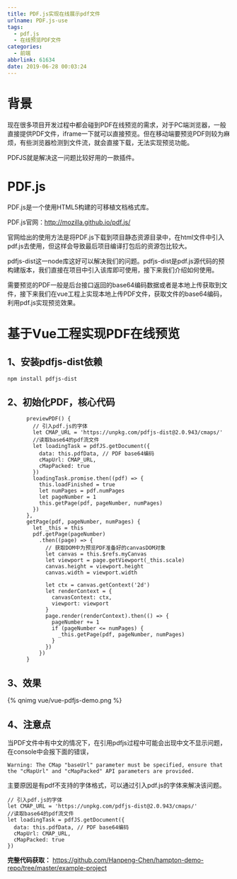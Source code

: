 ```yaml
---
title: PDF.js实现在线展示pdf文件
urlname: PDF.js-use
tags:
  - pdf.js
  - 在线预览PDF文件
categories:
  - 前端
abbrlink: 61634
date: 2019-06-28 00:03:24
---
```


# 背景
现在很多项目开发过程中都会碰到PDF在线预览的需求，对于PC端浏览器，一般直接提供PDF文件，iframe一下就可以直接预览。但在移动端要预览PDF则较为麻烦，有些浏览器检测到文件流，就会直接下载，无法实现预览功能。

PDFJS就是解决这一问题比较好用的一款插件。

# PDF.js

PDF.js是一个使用HTML5构建的可移植文档格式库。

PDF.js官网：http://mozilla.github.io/pdf.js/

官网给出的使用方法是将PDF.js下载到项目静态资源目录中，在html文件中引入pdf.js去使用，但这样会导致最后项目编译打包后的资源包比较大。

pdfjs-dist这一node库这好可以解决我们的问题。pdfjs-dist是pdf.js源代码的预构建版本，我们直接在项目中引入该库即可使用，接下来我们介绍如何使用。

需要预览的PDF一般是后台接口返回的base64编码数据或者是本地上传获取到文件，接下来我们在vue工程上实现本地上传PDF文件，获取文件的base64编码，利用pdf.js实现预览效果。


# 基于Vue工程实现PDF在线预览

## 1、安装pdfjs-dist依赖
```
npm install pdfjs-dist
```

## 2、初始化PDF，核心代码
```
      previewPDF() {
        // 引入pdf.js的字体
        let CMAP_URL = 'https://unpkg.com/pdfjs-dist@2.0.943/cmaps/'
        //读取base64的pdf流文件
        let loadingTask = pdfJS.getDocument({
          data: this.pdfData, // PDF base64编码
          cMapUrl: CMAP_URL,
          cMapPacked: true
        })
        loadingTask.promise.then((pdf) => {
          this.loadFinished = true
          let numPages = pdf.numPages
          let pageNumber = 1
          this.getPage(pdf, pageNumber, numPages)
        })
      },
      getPage(pdf, pageNumber, numPages) {
        let _this = this
        pdf.getPage(pageNumber)
          .then((page) => {
            // 获取DOM中为预览PDF准备好的canvasDOM对象
            let canvas = this.$refs.myCanvas
            let viewport = page.getViewport(_this.scale)
            canvas.height = viewport.height
            canvas.width = viewport.width

            let ctx = canvas.getContext('2d')
            let renderContext = {
              canvasContext: ctx,
              viewport: viewport
            }
            page.render(renderContext).then(() => {
              pageNumber += 1
              if (pageNumber <= numPages) {
                _this.getPage(pdf, pageNumber, numPages)
              }
            })
          })
      }
```

## 3、效果
<!-- ![Alt](/images/articles/2019/vue-pdfjs-demo.png) -->
{% qnimg vue/vue-pdfjs-demo.png %}


## 4、注意点

当PDF文件中有中文的情况下，在引用pdfjs过程中可能会出现中文不显示问题，在console中会报下面的错误，
```
Warning: The CMap "baseUrl" parameter must be specified, ensure that the "cMapUrl" and "cMapPacked" API parameters are provided.
```

主要原因是有pdf不支持的字体格式，可以通过引入pdf.js的字体来解决该问题。
```
// 引入pdf.js的字体
let CMAP_URL = 'https://unpkg.com/pdfjs-dist@2.0.943/cmaps/'
//读取base64的pdf流文件
let loadingTask = pdfJS.getDocument({
  data: this.pdfData, // PDF base64编码
  cMapUrl: CMAP_URL,
  cMapPacked: true
})
```

**完整代码获取：**
https://github.com/Hanpeng-Chen/hampton-demo-repo/tree/master/example-project
